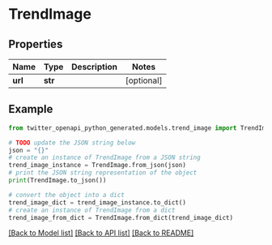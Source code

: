 # TrendImage


## Properties

Name | Type | Description | Notes
------------ | ------------- | ------------- | -------------
**url** | **str** |  | [optional] 

## Example

```python
from twitter_openapi_python_generated.models.trend_image import TrendImage

# TODO update the JSON string below
json = "{}"
# create an instance of TrendImage from a JSON string
trend_image_instance = TrendImage.from_json(json)
# print the JSON string representation of the object
print(TrendImage.to_json())

# convert the object into a dict
trend_image_dict = trend_image_instance.to_dict()
# create an instance of TrendImage from a dict
trend_image_from_dict = TrendImage.from_dict(trend_image_dict)
```
[[Back to Model list]](../README.md#documentation-for-models) [[Back to API list]](../README.md#documentation-for-api-endpoints) [[Back to README]](../README.md)


